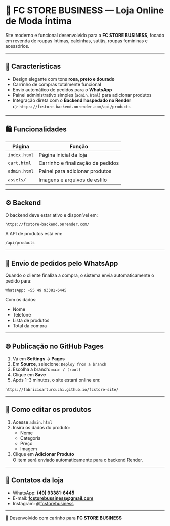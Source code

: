 
# 🌸 FC STORE BUSINESS — Loja Online de Moda Íntima

Site moderno e funcional desenvolvido para a **FC STORE BUSINESS**, focado em revenda de roupas íntimas, calcinhas, sutiãs, roupas femininas e acessórios.

---

## 💖 Características

- Design elegante com tons **rosa, preto e dourado**
- Carrinho de compras totalmente funcional
- Envio automático de pedidos para o **WhatsApp**
- Painel administrativo simples (`admin.html`) para adicionar produtos
- Integração direta com o **Backend hospedado no Render**  
  👉 `https://fcstore-backend.onrender.com/api/products`

---

## 🛍️ Funcionalidades

| Página | Função |
|--------|--------|
| `index.html` | Página inicial da loja |
| `cart.html` | Carrinho e finalização de pedidos |
| `admin.html` | Painel para adicionar produtos |
| `assets/` | Imagens e arquivos de estilo |

---

## ⚙️ Backend

O backend deve estar ativo e disponível em:

```
https://fcstore-backend.onrender.com/
```

A API de produtos está em:

```
/api/products
```

---

## 💬 Envio de pedidos pelo WhatsApp

Quando o cliente finaliza a compra, o sistema envia automaticamente o pedido para:

```
WhatsApp: +55 49 93381-6445
```

Com os dados:
- Nome
- Telefone
- Lista de produtos
- Total da compra

---

## 🌐 Publicação no GitHub Pages

1. Vá em **Settings → Pages**  
2. Em **Source**, selecione: `Deploy from a branch`
3. Escolha a branch: `main / (root)`  
4. Clique em **Save**
5. Após 1–3 minutos, o site estará online em:

```
https://fabricioarturcuchi.github.io/fcstore-site/
```

---

## 🧰 Como editar os produtos

1. Acesse `admin.html`
2. Insira os dados do produto:
   - Nome
   - Categoria
   - Preço
   - Imagem
3. Clique em **Adicionar Produto**  
   O item será enviado automaticamente para o backend Render.

---

## 📧 Contatos da loja

- WhatsApp: **(49) 93381-6445**
- E-mail: **fcstorebussiness@gmail.com**
- Instagram: [@fcstorebusiness](https://instagram.com/fcstorebusiness)

---

💎 Desenvolvido com carinho para **FC STORE BUSINESS**
